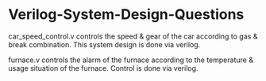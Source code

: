 # Verilog-System-Design-Questions

car_speed_control.v controls the speed & gear of the car according to gas & break combination. 
This system design is done via verilog. 

furnace.v controls the alarm of the furnace according to the temperature & usage situation
of the furnace. Control is done via verilog.
